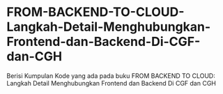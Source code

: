 # FROM-BACKEND-TO-CLOUD-Langkah-Detail-Menghubungkan-Frontend-dan-Backend-Di-CGF-dan-CGH
Berisi Kumpulan Kode yang ada pada buku FROM BACKEND TO CLOUD: Langkah Detail Menghubungkan Frontend dan Backend Di CGF dan CGH
